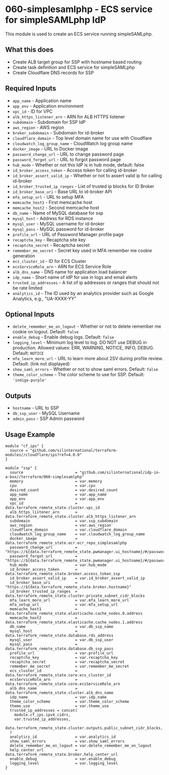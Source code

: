 # 060-simplesamlphp - ECS service for simpleSAMLphp IdP
This module is used to create an ECS service running simpleSAMLphp.

## What this does

 - Create ALB target group for SSP with hostname based routing
 - Create task definition and ECS service for simpleSAMLphp
 - Create Cloudflare DNS records for SSP

## Required Inputs

 - `app_name` - Application name
 - `app_env` - Application environment
 - `vpc_id` - ID for VPC
 - `alb_https_listener_arn` - ARN for ALB HTTPS listener
 - `subdomain` - Subdomain for SSP IdP
 - `aws_region` - AWS region
 - `broker_subdomain` - Subdomain for id-broker
 - `cloudflare_domain` - Top level domain name for use with Cloudflare
 - `cloudwatch_log_group_name` - CloudWatch log group name
 - `docker_image` - URL to Docker image
 - `password_change_url` - URL to change password page
 - `password_forgot_url` - URL to forgot password page
 - `hub_mode` - Whether or not this IdP is in hub mode, default: false
 - `id_broker_access_token` - Access token for calling id-broker
 - `id_broker_assert_valid_ip` - Whether or not to assert valid ip for calling id-broker
 - `id_broker_trusted_ip_ranges` - List of trusted ip blocks for ID Broker
 - `id_broker_base_uri` - Base URL to id-broker API
 - `mfa_setup_url` - URL to setup MFA
 - `memcache_host1` - First memcache host
 - `memcache_host2` - Second memcache host
 - `db_name` - Name of MySQL database for ssp
 - `mysql_host` - Address for RDS instance
 - `mysql_user` - MySQL username for id-broker
 - `mysql_pass` - MySQL password for id-broker
 - `profile_url` - URL of Password Manager profile page
 - `recaptcha_key` - Recaptcha site key
 - `recaptcha_secret` - Recaptcha secret
 - `remember_me_secret` - Secret key used in MFA remember me cookie generation
 - `ecs_cluster_id` - ID for ECS Cluster
 - `ecsServiceRole_arn` - ARN for ECS Service Role
 - `alb_dns_name` - DNS name for application load balancer
 - `idp_name` - Short name of IdP for use in logs and email alerts
 - `trusted_ip_addresses` - A list of ip addresses or ranges that should not be rate limited
 - `analytics_id` - The ID used by an analytics provider such as Google Analytics, e.g., "UA-XXXX-YY"

## Optional Inputs

 - `delete_remember_me_on_logout` - Whether or not to delete remember me cookie on logout. Default: `false`
 - `enable_debug` - Enable debug logs. Default: `false`
 - `logging_level` - Minimum log level to log. DO NOT use DEBUG in production. Allowed values: ERR, WARNING, NOTICE, INFO, DEBUG. Default: `NOTICE`
 - `mfa_learn_more_url` - URL to learn more about 2SV during profile review. Default: (link not displayed)
 - `show_saml_errors` - Whether or not to show saml errors. Default: `false`
 - `theme_color_scheme` - The color scheme to use for SSP. Default: `'indigo-purple'`


## Outputs

 - `hostname` - URL to SSP
 - `db_ssp_user` - MySQL Username
 - `admin_pass` - SSP Admin password

## Usage Example

```hcl
module "cf_ips" {
  source = "github.com/silinternational/terraform-modules//cloudflare/ips?ref=4.0.0"
}

module "ssp" {
  source                       = "github.com/silinternational/idp-in-a-box//terraform/060-simplesamlphp"
  memory                       = var.memory
  cpu                          = var.cpu
  desired_count                = var.desired_count
  app_name                     = var.app_name
  app_env                      = var.app_env
  vpc_id                       = data.terraform_remote_state.cluster.vpc_id
  alb_https_listener_arn       = data.terraform_remote_state.cluster.alb_https_listener_arn
  subdomain                    = var.ssp_subdomain
  aws_region                   = var.aws_region`
  cloudflare_domain            = var.cloudflare_domain
  cloudwatch_log_group_name    = var.cloudwatch_log_group_name
  docker_image                 = data.terraform_remote_state.ecr.ecr_repo_simplesamlphp
  password_change_url          = "https://${data.terraform_remote_state.pwmanager.ui_hostname}/#/password/create"
  password_forgot_url          = "https://${data.terraform_remote_state.pwmanager.ui_hostname}/#/password/forgot"
  hub_mode                     = var.hub_mode
  id_broker_access_token       = data.terraform_remote_state.broker.access_token_ssp
  id_broker_assert_valid_ip    = var.id_broker_assert_valid_ip
  id_broker_base_uri           = "https://${data.terraform_remote_state.broker.hostname}"
  id_broker_trusted_ip_ranges  = data.terraform_remote_state.cluster.private_subnet_cidr_blocks
  mfa_learn_more_url           = var.mfa_learn_more_url
  mfa_setup_url                = var.mfa_setup_url
  memcache_host1               = data.terraform_remote_state.elasticache.cache_nodes.0.address
  memcache_host2               = data.terraform_remote_state.elasticache.cache_nodes.1.address
  db_name                      = var.db_ssp_name
  mysql_host                   = data.terraform_remote_state.database.rds_address
  mysql_user                   = var.db_ssp_user
  mysql_pass                   = data.terraform_remote_state.database.db_ssp_pass
  profile_url                  = var.profile_url
  recaptcha_key                = var.recaptcha_key
  recaptcha_secret             = var.recaptcha_secret
  remember_me_secret           = var.remember_me_secret
  ecs_cluster_id               = data.terraform_remote_state.core.ecs_cluster_id
  ecsServiceRole_arn           = data.terraform_remote_state.core.ecsServiceRole_arn
  alb_dns_name                 = data.terraform_remote_state.cluster.alb_dns_name
  idp_name                     = var.idp_name
  theme_color_scheme           = var.theme_color_scheme
  theme_use                    = var.theme_use
  trusted_ip_addresses = concat(
    module.cf_ips.ipv4_cidrs,
    var.trusted_ip_addresses,
    data.terraform_remote_state.cluster.outputs.public_subnet_cidr_blocks,
  )
  analytics_id                 = var.analytics_id
  show_saml_errors             = var.show_saml_errors
  delete_remember_me_on_logout = var.delete_remember_me_on_logout
  help_center_url              = data.terraform_remote_state.broker.help_center_url
  enable_debug                 = var.enable_debug
  logging_level                = var.logging_level
}
```
